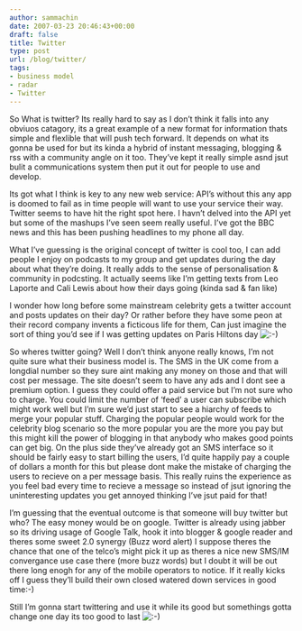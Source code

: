 ```yaml
---
author: sammachin
date: 2007-03-23 20:46:43+00:00
draft: false
title: Twitter
type: post
url: /blog/twitter/
tags:
- business model
- radar
- Twitter
---
```


So What is twitter? Its really hard to say as I don’t think it falls into any obviuos catagory, its a great example of a new format for information thats simple and flexlible that will push tech forward. It depends on what its gonna be used for but its kinda a hybrid of instant messaging, blogging & rss with a community angle on it too. They’ve kept it really simple asnd jsut bulit a communications system then put it out for people to use and develop.

Its got what I think is key to any new web service: API’s without this any app is doomed to fail as in time people will want to use your service their way. Twitter seems to have hit the right spot here. I havn’t delved into the API yet but some of the mashups I’ve seen seem really useful. I’ve got the BBC news and this has been pushing headlines to my phone all day.

What I’ve guessing is the original concept of twitter is cool too, I can add people I enjoy on podcasts to my group and get updates during the day about what they’re doing. It really adds to the sense of personalisation & community in podcsting. It actually seems like I’m getting texts from Leo Laporte and Cali Lewis about how their days going (kinda sad & fan like)

I wonder how long before some mainstream celebrity gets a twitter account and posts updates on their day? Or rather before they have some peon at their record company invents a ficticous life for them, Can just imagine the sort of thing you’d see if I was getting updates on Paris Hiltons day ![:-)](http://www.geektech.co.uk/blog/wordpress/wp-includes/images/smilies/icon_smile.gif)


So wheres twitter going? Well I don’t think anyone really knows, I’m not quite sure what their business model is. The SMS in the UK come from a longdial number so they sure aint making any money on those and that will cost per message. The site doesn’t seem to have any ads and I dont see a premium option. I guess they could offer a paid service but I’m not sure who to charge. You could limit the number of ‘feed’ a user can subscribe which might work well but I’m sure we’d just start to see a hiarchy of feeds to merge your popular stuff. Charging the popular people would work for the celebrity blog scenario so the more popular you are the more you pay but this might kill the power of blogging in that anybody who makes good points can get big. On the plus side they’ve already got an SMS interface so it should be fairly easy to start billing the users, I’d quite happily pay a couple of dollars a month for this but please dont make the mistake of charging the users to recieve on a per message basis. This really ruins the experience as you feel bad every time to recieve a message so instead of jsut ignoring the uninteresting updates you get annoyed thinking I’ve jsut paid for that!

I’m guessing that the eventual outcome is that someone will buy twitter but who? The easy money would be on google. Twitter is already using jabber so its driving usage of Google Talk, hook it into blogger & google reader and theres some sweet 2.0 synergy (Buzz word alert) I suppose theres the chance that one of the telco’s might pick it up as theres a nice new SMS/IM convergance use case there (more buzz words) but I doubt it will be out there long enogh for any of the mobile operators to notice. If it really kicks off I guess they’ll build their own closed watered down services in good time:-)

Still I’m gonna start twittering and use it while its good but somethings gotta change one day its too good to last ![:-)](http://www.geektech.co.uk/blog/wordpress/wp-includes/images/smilies/icon_smile.gif)


